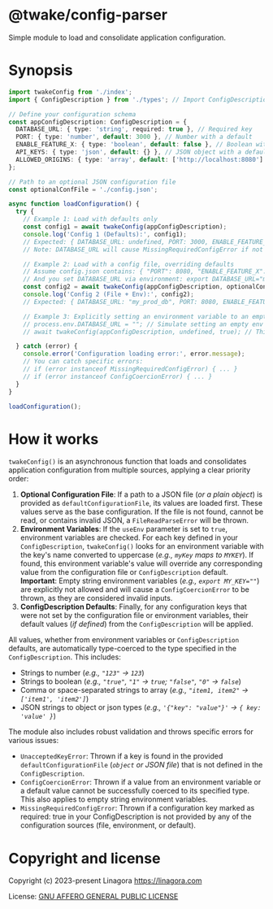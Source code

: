 # @twake/config-parser

Simple module to load and consolidate application configuration.

# Synopsis

```ts
import twakeConfig from './index';
import { ConfigDescription } from './types'; // Import ConfigDescription type

// Define your configuration schema
const appConfigDescription: ConfigDescription = {
  DATABASE_URL: { type: 'string', required: true }, // Required key
  PORT: { type: 'number', default: 3000 }, // Number with a default
  ENABLE_FEATURE_X: { type: 'boolean', default: false }, // Boolean with a default
  API_KEYS: { type: 'json', default: {} }, // JSON object with a default empty object
  ALLOWED_ORIGINS: { type: 'array', default: ['http://localhost:8080'] } // Array with default items
};

// Path to an optional JSON configuration file
const optionalConfFile = './config.json';

async function loadConfiguration() {
  try {
    // Example 1: Load with defaults only
    const config1 = await twakeConfig(appConfigDescription);
    console.log('Config 1 (Defaults):', config1);
    // Expected: { DATABASE_URL: undefined, PORT: 3000, ENABLE_FEATURE_X: false, API_KEYS: {}, ALLOWED_ORIGINS: ['http://localhost:8080'] }
    // Note: DATABASE_URL will cause MissingRequiredConfigError if not provided by env or file

    // Example 2: Load with a config file, overriding defaults
    // Assume config.json contains: { "PORT": 8080, "ENABLE_FEATURE_X": true }
    // And you set DATABASE_URL via environment: export DATABASE_URL="my_prod_db"
    const config2 = await twakeConfig(appConfigDescription, optionalConfFile, true);
    console.log('Config 2 (File + Env):', config2);
    // Expected: { DATABASE_URL: "my_prod_db", PORT: 8080, ENABLE_FEATURE_X: true, API_KEYS: {}, ALLOWED_ORIGINS: ['http://localhost:8080'] }

    // Example 3: Explicitly setting an environment variable to an empty string (will throw an error)
    // process.env.DATABASE_URL = ""; // Simulate setting an empty env var
    // await twakeConfig(appConfigDescription, undefined, true); // This line would throw ConfigCoercionError

  } catch (error) {
    console.error('Configuration loading error:', error.message);
    // You can catch specific errors:
    // if (error instanceof MissingRequiredConfigError) { ... }
    // if (error instanceof ConfigCoercionError) { ... }
  }
}

loadConfiguration();
```

# How it works

`twakeConfig()` is an asynchronous function that loads and consolidates application configuration from multiple sources, applying a clear priority order:

1. **Optional Configuration File**: If a path to a JSON file (*or a plain object*) is provided as `defaultConfigurationFile`, its values are loaded first. These values serve as the base configuration. If the file is not found, cannot be read, or contains invalid JSON, a `FileReadParseError` will be thrown.
2. **Environment Variables**: If the `useEnv` parameter is set to `true`, environment variables are checked. For each key defined in your `ConfigDescription`, `twakeConfig()` looks for an environment variable with the key's name converted to uppercase (*e.g., `myKey` maps to `MYKEY`*). If found, this environment variable's value will override any corresponding value from the configuration file or `ConfigDescription` default. **Important**: Empty string environment variables (*e.g., `export MY_KEY=""`*) are explicitly not allowed and will cause a `ConfigCoercionError` to be thrown, as they are considered invalid inputs.
3. **ConfigDescription Defaults**: Finally, for any configuration keys that were not set by the configuration file or environment variables, their default values (*if defined*) from the `ConfigDescription` will be applied.

All values, whether from environment variables or `ConfigDescription` defaults, are automatically type-coerced to the type specified in the `ConfigDescription`. This includes:

- Strings to number (*e.g., `"123"` -> `123`*)
- Strings to boolean (*e.g., `"true"`, `"1"` -> `true`; `"false"`, `"0"` -> `false`*)
- Comma or space-separated strings to array (*e.g., `"item1, item2"` -> `['item1', 'item2']`*)
- JSON strings to object or json types (*e.g., `'{"key": "value"}'` -> `{ key: 'value' }`*)

The module also includes robust validation and throws specific errors for various issues:

- `UnacceptedKeyError`: Thrown if a key is found in the provided `defaultConfigurationFile` (*`object` or JSON file*) that is not defined in the `ConfigDescription`.
- `ConfigCoercionError`: Thrown if a value from an environment variable or a default value cannot be successfully coerced to its specified type. This also applies to empty string environment variables.
- `MissingRequiredConfigError`: Thrown if a configuration key marked as required: true in your ConfigDescription is not provided by any of the configuration sources (file, environment, or default).

# Copyright and license

Copyright (c) 2023-present Linagora <https://linagora.com>

License: [GNU AFFERO GENERAL PUBLIC LICENSE](https://ci.linagora.com/publicgroup/oss/twake/tom-server/-/blob/master/LICENSE)
